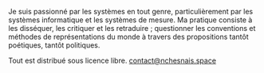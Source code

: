 [mailArt]: mailto:contact@nchesnais.space?Subject=contact%20art
    "M'envoyer un mail"


<div markdown=1 class="col-left">

Je suis passionné par les systèmes en tout genre, particulièrement par les systèmes informatique et les systèmes de mesure. Ma pratique consiste à les disséquer, les critiquer et les retraduire ; questionner les conventions et méthodes de représentations du monde à travers des propositions tantôt poétiques, tantôt politiques.

</div>

<div markdown=1 class="col-right">

Tout est distribué sous licence libre. [contact@nchesnais.space][mailArt]

</div>

